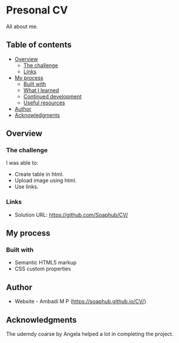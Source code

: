 # Presonal CV

All about me.   

## Table of contents

- [Overview](#overview)
  - [The challenge](#the-challenge)
  - [Links](#links)
- [My process](#my-process)
  - [Built with](#built-with)
  - [What I learned](#what-i-learned)
  - [Continued development](#continued-development)
  - [Useful resources](#useful-resources)
- [Author](#author)
- [Acknowledgments](#acknowledgments)

## Overview


### The challenge

I was able to:

- Create table in html.
- Upload image using html.
- Use links.

### Links

- Solution URL: https://github.com/Soaphub/CV/

## My process

### Built with

- Semantic HTML5 markup
- CSS custom properties

## Author

- Website - Ambadi M P (https://soaphub.github.io/CV/)

## Acknowledgments

The udemdy coarse by Angela helped a lot in completing the project.
